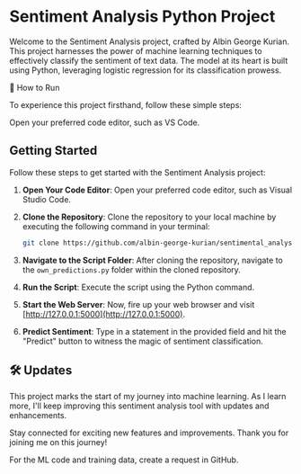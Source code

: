 # Sentiment Analysis Python Project

Welcome to the Sentiment Analysis project, crafted by Albin George Kurian. This project harnesses the power of machine learning techniques to effectively classify the sentiment of text data. The model at its heart is built using Python, leveraging logistic regression for its classification prowess.

🚀 How to Run

To experience this project firsthand, follow these simple steps:

Open your preferred code editor, such as VS Code.
## Getting Started

Follow these steps to get started with the Sentiment Analysis project:

1. **Open Your Code Editor**: Open your preferred code editor, such as Visual Studio Code.

2. **Clone the Repository**: Clone the repository to your local machine by executing the following command in your terminal:
    ```bash
    git clone https://github.com/albin-george-kurian/sentimental_analysis.git
    ```

3. **Navigate to the Script Folder**: After cloning the repository, navigate to the `own_predictions.py` folder within the cloned repository.

4. **Run the Script**: Execute the script using the Python command.

5. **Start the Web Server**: Now, fire up your web browser and visit [http://127.0.0.1:5000](http://127.0.0.1:5000).

6. **Predict Sentiment**: Type in a statement in the provided field and hit the "Predict" button to witness the magic of sentiment classification.


## 🛠️ Updates

This project marks the start of my journey into machine learning. As I learn more, I'll keep improving this sentiment analysis tool with updates and enhancements. 

Stay connected for exciting new features and improvements. Thank you for joining me on this journey!

For the ML code and training data, create a request in GitHub.